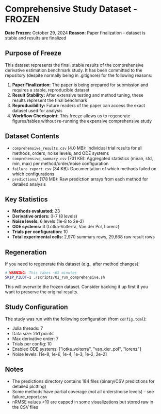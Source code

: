# Comprehensive Study Dataset - FROZEN

**Date Frozen:** October 29, 2024
**Reason:** Paper finalization - dataset is stable and results are finalized

## Purpose of Freeze

This dataset represents the final, stable results of the comprehensive derivative estimation benchmark study. It has been committed to the repository (despite normally being in .gitignore) for the following reasons:

1. **Paper Finalization:** The paper is being prepared for submission and requires a stable, reproducible dataset
2. **Result Stability:** After extensive testing and method tuning, these results represent the final benchmark
3. **Reproducibility:** Future readers of the paper can access the exact dataset used for analysis
4. **Workflow Checkpoint:** This freeze allows us to regenerate figures/tables without re-running the expensive comprehensive study

## Dataset Contents

- `comprehensive_results.csv` (4.0 MB): Individual trial results for all methods, orders, noise levels, and ODE systems
- `comprehensive_summary.csv` (731 KB): Aggregated statistics (mean, std, min, max) per method/order/noise configuration
- `failure_report.csv` (34 KB): Documentation of which methods failed on which configurations
- `predictions/` (178 MB): Raw prediction arrays from each method for detailed analysis

## Key Statistics

- **Methods evaluated:** 23
- **Derivative orders:** 0-7 (8 levels)
- **Noise levels:** 6 levels (1e-8 to 2e-2)
- **ODE systems:** 3 (Lotka-Volterra, Van der Pol, Lorenz)
- **Trials per configuration:** 10
- **Total experimental cells:** 2,970 summary rows, 29,668 raw result rows

## Regeneration

If you need to regenerate this dataset (e.g., after method changes):

```bash
# WARNING: This takes ~65 minutes
SKIP_PILOT=1 ./scripts/02_run_comprehensive.sh
```

This will overwrite the frozen dataset. Consider backing it up first if you want to preserve the original results.

## Study Configuration

The study was run with the following configuration (from `config.toml`):

- Julia threads: 7
- Data size: 251 points
- Max derivative order: 7
- Trials per config: 10
- Enabled ODE systems: ["lotka_volterra", "van_der_pol", "lorenz"]
- Noise levels: [1e-8, 1e-6, 1e-4, 1e-3, 1e-2, 2e-2]

## Notes

- The predictions directory contains 184 files (binary/CSV predictions for detailed plotting)
- Some methods have partial coverage (not all orders/noise levels) - see failure_report.csv
- nRMSE values >10 are capped in some visualizations but stored raw in the CSV files
